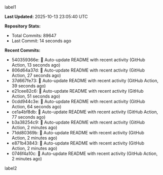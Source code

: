
label1 
<!-- ACTIVITY_START -->
**Last Updated:** 2025-10-13 23:05:40 UTC

**Repository Stats:**
- Total Commits: 89647
- Last Commit: 14 seconds ago

**Recent Commits:**
- 540359366e: 🤖 Auto-update README with recent activity (GitHub Action, 13 seconds ago)
- 806d64a37d: 🤖 Auto-update README with recent activity (GitHub Action, 27 seconds ago)
- 37d667fe73: 🤖 Auto-update README with recent activity (GitHub Action, 39 seconds ago)
- e21cee82c6: 🤖 Auto-update README with recent activity (GitHub Action, 51 seconds ago)
- 0cdd944c3e: 🤖 Auto-update README with recent activity (GitHub Action, 64 seconds ago)
- ce1a4bf8db: 🤖 Auto-update README with recent activity (GitHub Action, 77 seconds ago)
- b3a38254c9: 🤖 Auto-update README with recent activity (GitHub Action, 2 minutes ago)
- 71dd80369b: 🤖 Auto-update README with recent activity (GitHub Action, 2 minutes ago)
- e871b43843: 🤖 Auto-update README with recent activity (GitHub Action, 2 minutes ago)
- 0746f4a10c: 🤖 Auto-update README with recent activity (GitHub Action, 2 minutes ago)
<!-- ACTIVITY_END -->

label2
